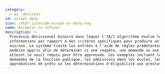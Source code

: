 ```yaml
---
category:
  - ai__decision
id: accept_deny
icon: /dtpr-icons/dm_accept-or-deny.svg
name: Accepter ou refuser
description: >-
  Processus décisionnel binaire dans lequel l'IA/l'algorithme évalue les
  informations par rapport à des critères spécifiques pour produire un résultat
  oui/non. Le système traite les entrées à l'aide de règles prédéterminées ou de
  modèles appris afin de déterminer si une requête, une demande ou une condition
  atteint le seuil requis pour être approuvée. Les exemples incluent les
  demandes de la fonction publique, les admissions dans les écoles, les
  approbations de prêts ou les déterminations d'éligibilité aux prestations.
---
```



